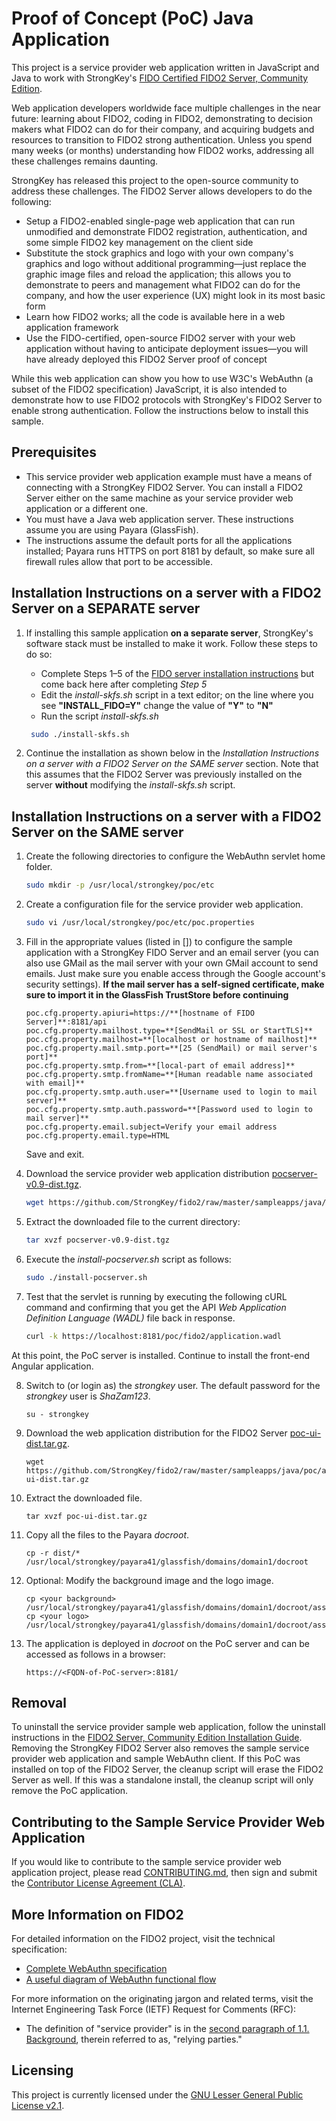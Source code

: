 # Proof of Concept (PoC) Java Application
This project is a service provider web application written in JavaScript and Java to work with StrongKey's [FIDO Certified FIDO2 Server, Community Edition](https://github.com/StrongKey/fido2).

Web application developers worldwide face multiple challenges in the near future: learning about FIDO2, coding in FIDO2, demonstrating to decision makers what FIDO2 can do for their company, and acquiring budgets and resources to transition to FIDO2 strong authentication. Unless you spend many weeks (or months) understanding how FIDO2 works, addressing all these challenges remains daunting.

StrongKey has released this project to the open-source community to address these challenges. The FIDO2 Server allows developers to do the following:

- Setup a FIDO2-enabled single-page web application that can run unmodified and demonstrate FIDO2 registration, authentication, and some simple FIDO2 key management on the client side
- Substitute the stock graphics and logo with your own company's graphics and logo without additional programming&mdash;just replace the graphic image files and reload the application; this allows you to demonstrate to peers and management what FIDO2 can do for the company, and how the user experience (UX) might look in its most basic form
- Learn how FIDO2 works; all the code is available here in a web application framework
- Use the FIDO-certified, open-source FIDO2 server with your web application without having to anticipate deployment issues&mdash;you will have already deployed this FIDO2 Server proof of concept

While this web application can show you how to use W3C's WebAuthn (a subset of the FIDO2 specification) JavaScript, it is also intended to demonstrate how to use FIDO2 protocols with StrongKey's FIDO2 Server to enable strong authentication. Follow the instructions below to install this sample.

## Prerequisites

- This service provider web application example must have a means of connecting with a StrongKey FIDO2 Server. You can install a FIDO2 Server either on the same machine as your service provider web application or a different one.
- You must have a Java web application server. These instructions assume you are using Payara (GlassFish).
- The instructions assume the default ports for all the applications installed; Payara runs HTTPS on port 8181 by default, so make sure all firewall rules allow that port to be accessible.

## Installation Instructions on a server with a FIDO2 Server on a SEPARATE server

1. If installing this sample application **on a separate server**, StrongKey's software stack must be installed to make it work. Follow these steps to do so:
    * Complete Steps 1&ndash;5 of the [FIDO server installation instructions](../../../docs/Installation_Guide_Linux.md) but come back here after completing *Step 5*
    * Edit the *install-skfs.sh* script in a text editor; on the line where you see **"INSTALL_FIDO=Y"** change the value of **"Y"** to **"N"**
    * Run the script *install-skfs.sh*
    ```sh
     sudo ./install-skfs.sh
    ```
    
2.  Continue the installation as shown below in the _Installation Instructions on a server with a FIDO2 Server on the SAME server_ section. Note that this assumes that the FIDO2 Server was previously installed on the server **without** modifying the _install-skfs.sh_ script.
   
## Installation Instructions on a server with a FIDO2 Server on the SAME server

1. Create the following directories to configure the WebAuthn servlet home folder.

    ```sh
    sudo mkdir -p /usr/local/strongkey/poc/etc
    ```

2. Create a configuration file for the service provider web application.

    ```sh
    sudo vi /usr/local/strongkey/poc/etc/poc.properties
    ```
3. Fill in the appropriate values (listed in []) to configure the sample application with a StrongKey FIDO Server and an email server (you can also use GMail as the mail server with your own GMail account to send emails. Just make sure you enable access through the Google account's security settings).
   **If the mail server has a self-signed certificate, make sure to import it in the GlassFish TrustStore before continuing**

   ```
   poc.cfg.property.apiuri=https://**[hostname of FIDO Server]**:8181/api
   poc.cfg.property.mailhost.type=**[SendMail or SSL or StartTLS]**
   poc.cfg.property.mailhost=**[localhost or hostname of mailhost]**
   poc.cfg.property.mail.smtp.port=**[25 (SendMail) or mail server's port]**
   poc.cfg.property.smtp.from=**[local-part of email address]**
   poc.cfg.property.smtp.fromName=**[Human readable name associated with email]**
   poc.cfg.property.smtp.auth.user=**[Username used to login to mail server]**
   poc.cfg.property.smtp.auth.password=**[Password used to login to mail server]**
   poc.cfg.property.email.subject=Verify your email address
   poc.cfg.property.email.type=HTML
   ```
   Save and exit.

4. Download the service provider web application distribution [pocserver-v0.9-dist.tgz](https://github.com/StrongKey/fido2/raw/master/sampleapps/java/poc/server/pocserver-v0.9-dist.tgz).

    ```sh
    wget https://github.com/StrongKey/fido2/raw/master/sampleapps/java/poc/server/pocserver-v0.9-dist.tgz
    ```

5. Extract the downloaded file to the current directory:

    ```sh
    tar xvzf pocserver-v0.9-dist.tgz
    ```

6. Execute the _install-pocserver.sh_ script as follows:

    ```sh
    sudo ./install-pocserver.sh
    ```

7. Test that the servlet is running by executing the following cURL command and confirming that you get the API _Web Application Definition Language (WADL)_ file back in response.

    ```sh
    curl -k https://localhost:8181/poc/fido2/application.wadl
    ```
At this point, the PoC server is installed. Continue to install the front-end Angular application.

8. Switch to (or login as) the _strongkey_ user. The default password for the _strongkey_ user is _ShaZam123_.
    ```
    su - strongkey
    ```

9. Download the web application distribution for the FIDO2 Server [poc-ui-dist.tar.gz](https://github.com/StrongKey/fido2/raw/master/sampleapps/java/poc/angular/poc-ui-dist.tar.gz).
    ```
    wget https://github.com/StrongKey/fido2/raw/master/sampleapps/java/poc/angular/poc-ui-dist.tar.gz
    ```

10. Extract the downloaded file.

    ```
    tar xvzf poc-ui-dist.tar.gz
    ```
11. Copy all the files to the Payara _docroot_.

    ```
    cp -r dist/* /usr/local/strongkey/payara41/glassfish/domains/domain1/docroot
    ```
12. Optional: Modify the background image and the logo image.

    ```
    cp <your background> /usr/local/strongkey/payara41/glassfish/domains/domain1/docroot/assets/app/media/img/bg/background.jpg
    cp <your logo> /usr/local/strongkey/payara41/glassfish/domains/domain1/docroot/assets/app/media/img/logo/logo.png
    ```
13. The application is deployed in _docroot_ on the PoC server and can be accessed as follows in a browser:

    ```
    https://<FQDN-of-PoC-server>:8181/
    ```

## Removal

To uninstall the service provider sample web application, follow the uninstall instructions in the [FIDO2 Server, Community Edition Installation Guide](https://github.com/StrongKey/fido2/blob/master/docs/Installation_Guide_Linux.md#removal). Removing the StrongKey FIDO2 Server also removes the sample service provider web application and sample WebAuthn client.
If this PoC was installed on top of the FIDO2 Server, the cleanup script will erase the FIDO2 Server as well. If this was a standalone install, the cleanup script will only remove the PoC application.

## Contributing to the Sample Service Provider Web Application 

If you would like to contribute to the sample service provider web application project, please read [CONTRIBUTING.md](https://github.com/StrongKey/fido2/blob/master/CONTRIBUTING.md), then sign and submit the [Contributor License Agreement (CLA)](https://cla-assistant.io/StrongKey/FIDO-Server).

## More Information on FIDO2

For detailed information on the FIDO2 project, visit the technical specification:

- [Complete WebAuthn specification](https://www.w3.org/TR/webauthn)
- [A useful diagram of WebAuthn functional flow](https://www.w3.org/TR/webauthn/#api)

For more information on the originating jargon and related terms, visit the Internet Engineering Task Force (IETF) Request for Comments (RFC):

- The definition of "service provider" is in the [second paragraph of 1.1. Background](https://tools.ietf.org/html/rfc3647#section-1.1), therein referred to as, "relying parties."

## Licensing
This project is currently licensed under the [GNU Lesser General Public License v2.1](../../../LICENSE).
